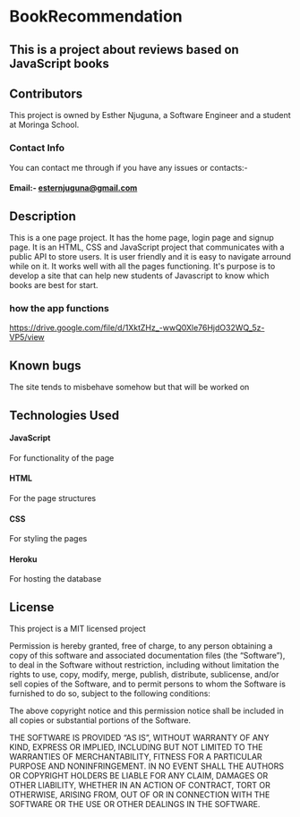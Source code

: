 # BookRecommendation
## This is a project about reviews based on JavaScript books


## Contributors
This project is owned by Esther Njuguna, a Software Engineer and a student at Moringa School.
### Contact Info
You can contact me through if you have any issues or contacts:-
   #### Email:- esternjuguna@gmail.com
   

## Description
This is a one page project. It has the home page, login page and signup page. 
It is an HTML, CSS and JavaScript project that communicates with a public API to store users.
It is user friendly and it is easy to navigate arround while on it. It works well with all the pages functioning.
It's purpose is to develop a site that can help new students of Javascript to know which books are best for start.
### how the app functions
https://drive.google.com/file/d/1XktZHz_-wwQ0Xle76HjdO32WQ_5z-VP5/view

## Known bugs
The site tends to misbehave somehow but that will be worked on

## Technologies Used
#### JavaScript
For functionality of the page
#### HTML 
For the page structures
#### CSS
For styling the pages

#### Heroku
For hosting the database

## License 
This project is a MIT licensed project

Permission is hereby granted, free of charge, to any person obtaining a copy of this software and associated documentation files (the “Software”), to deal in the Software without restriction, including without limitation the rights to use, copy, modify, merge, publish, distribute, sublicense, and/or sell copies of the Software, and to permit persons to whom the Software is furnished to do so, subject to the following conditions:

The above copyright notice and this permission notice shall be included in all copies or substantial portions of the Software.

THE SOFTWARE IS PROVIDED “AS IS”, WITHOUT WARRANTY OF ANY KIND, EXPRESS OR IMPLIED, INCLUDING BUT NOT LIMITED TO THE WARRANTIES OF MERCHANTABILITY, FITNESS FOR A PARTICULAR PURPOSE AND NONINFRINGEMENT. IN NO EVENT SHALL THE AUTHORS OR COPYRIGHT HOLDERS BE LIABLE FOR ANY CLAIM, DAMAGES OR OTHER LIABILITY, WHETHER IN AN ACTION OF CONTRACT, TORT OR OTHERWISE, ARISING FROM, OUT OF OR IN CONNECTION WITH THE SOFTWARE OR THE USE OR OTHER DEALINGS IN THE SOFTWARE.
